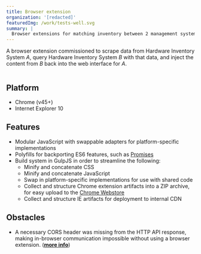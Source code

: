 ```yaml
---
title: Browser extension
organization: '[redacted]'
featuredImg: /work/tests-well.svg
summary: |
  Browser extensions for matching inventory between 2 management systems
---
```


A browser extension commissioned to scrape data from Hardware Inventory System _A_, query Hardware Inventory System _B_ with that data, and inject the content from _B_ back into the web interface for _A_.

![]()

## Platform

- Chrome (v45+)
- Internet Explorer 10

## Features

- Modular JavaScript with swappable adapters for platform-specific implementations
- Polyfills for backporting ES6 features, such as [Promises](#)
- Build system in GulpJS in order to streamline the following:
  - Minify and concatenate CSS
  - Minify and concatenate JavaScript
  - Swap in platform-specific implementations for use with shared code
  - Collect and structure Chrome extension artifacts into a ZIP archive, for easy upload to the [Chrome Webstore](#)
  - Collect and structure IE artifacts for deployment to internal CDN

## Obstacles

- A necessary CORS header was missing from the HTTP API response, making in-browser communication impossible without using a browser extension. ([**more info**](#))
